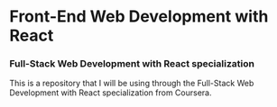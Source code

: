 # Front-End Web Development with React

<h3> Full-Stack Web Development with React specialization </h3

This is a repository that I will be using through the Full-Stack Web Development with React specialization from Coursera. 
